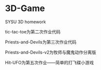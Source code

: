 # 3D-Game
SYSU 3D homework

tic-tac-toe为第二次作业代码

Priests-and-Devils为第三次作业代码

Priests-and-Devils-v2为牧师与魔鬼动作分离版

Hit-UFO为第五次作业——简单的打飞碟小游戏